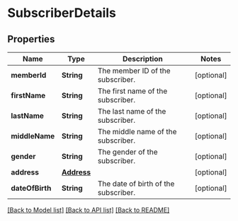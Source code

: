 # SubscriberDetails

## Properties
Name | Type | Description | Notes
------------ | ------------- | ------------- | -------------
**memberId** | **String** | The member ID of the subscriber. | [optional] 
**firstName** | **String** | The first name of the subscriber. | [optional] 
**lastName** | **String** | The last name of the subscriber. | [optional] 
**middleName** | **String** | The middle name of the subscriber. | [optional] 
**gender** | **String** | The gender of the subscriber. | [optional] 
**address** | [**Address**](Address.md) |  | [optional] 
**dateOfBirth** | **String** | The date of birth of the subscriber. | [optional] 

[[Back to Model list]](../README.md#documentation-for-models) [[Back to API list]](../README.md#documentation-for-api-endpoints) [[Back to README]](../README.md)


